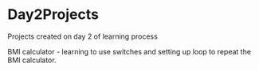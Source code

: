 # Day2Projects
Projects created on day 2 of learning process

BMI calculator - 
learning to use switches and setting up loop to repeat the BMI calculator.
